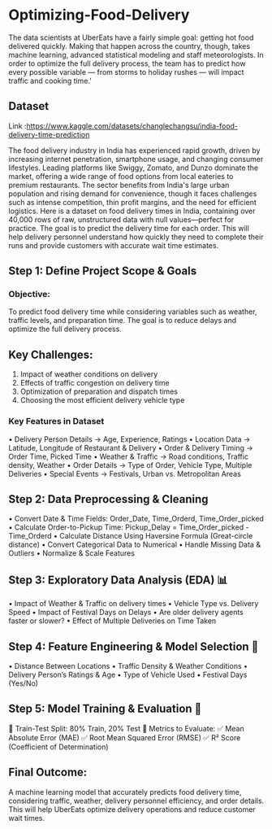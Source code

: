 # Optimizing-Food-Delivery
The data scientists at UberEats have a fairly simple goal: getting hot food delivered quickly. Making that happen across the country, though, takes machine learning, advanced statistical modeling and staff meteorologists. In order to optimize the full delivery process, the team has to predict how every possible variable — from storms to holiday rushes — will impact traffic and cooking time.'


## Dataset
Link :https://www.kaggle.com/datasets/changlechangsu/india-food-delivery-time-prediction

The food delivery industry in India has experienced rapid growth, driven by increasing internet penetration, smartphone usage, and changing consumer lifestyles. Leading platforms like Swiggy, Zomato, and Dunzo dominate the market, offering a wide range of food options from local eateries to premium restaurants. The sector benefits from India's large urban population and rising demand for convenience, though it faces challenges such as intense competition, thin profit margins, and the need for efficient logistics.
Here is a dataset on food delivery times in India, containing over 40,000 rows of raw, unstructured data with null values—perfect for practice. The goal is to predict the delivery time for each order. This will help delivery personnel understand how quickly they need to complete their runs and provide customers with accurate wait time estimates.

## Step 1: Define Project Scope & Goals

### Objective:
To predict food delivery time while considering variables such as weather, traffic levels, and preparation time. The goal is to reduce delays and optimize the full delivery process.

## Key Challenges:
 1. Impact of weather conditions on delivery
 2. Effects of traffic congestion on delivery time
 3. Optimization of preparation and dispatch times
 4. Choosing the most efficient delivery vehicle type
    
### Key Features in Dataset
 • Delivery Person Details → Age, Experience, Ratings
 • Location Data → Latitude, Longitude of Restaurant & Delivery
 • Order & Delivery Timing → Order Time, Picked Time
 • Weather & Traffic → Road conditions, Traffic density, Weather
 • Order Details → Type of Order, Vehicle Type, Multiple Deliveries
 • Special Events → Festivals, Urban vs. Metropolitan Areas

## Step 2: Data Preprocessing & Cleaning
• Convert Date & Time Fields: Order_Date, Time_Orderd, Time_Order_picked
• Calculate Order-to-Pickup Time: Pickup_Delay = Time_Order_picked - Time_Orderd
• Calculate Distance Using Haversine Formula (Great-circle distance)
• Convert Categorical Data to Numerical
• Handle Missing Data & Outliers
• Normalize & Scale Features

## Step 3: Exploratory Data Analysis (EDA) 📊
• Impact of Weather & Traffic on delivery times
• Vehicle Type vs. Delivery Speed
• Impact of Festival Days on Delays
• Are older delivery agents faster or slower?
• Effect of Multiple Deliveries on Time Taken

## Step 4: Feature Engineering & Model Selection 🤖
• Distance Between Locations
• Traffic Density & Weather Conditions
• Delivery Person’s Ratings & Age
• Type of Vehicle Used
• Festival Days (Yes/No)

## Step 5: Model Training & Evaluation 🎯
📌 Train-Test Split: 80% Train, 20% Test
📌 Metrics to Evaluate:
✅ Mean Absolute Error (MAE)
✅ Root Mean Squared Error (RMSE)
✅ R² Score (Coefficient of Determination)

## Final Outcome:
A machine learning model that accurately predicts food delivery time, considering traffic, weather, delivery personnel efficiency, and order details. This will help UberEats optimize delivery operations and reduce customer wait times.

